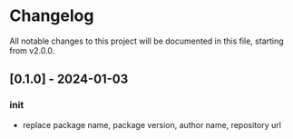 # Changelog

All notable changes to this project will be documented in this file, starting from v2.0.0.

## [0.1.0] - 2024-01-03

### init

- replace package name, package version, author name, repository url
